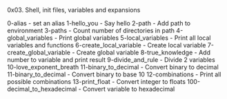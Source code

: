 0x03. Shell, init files, variables and expansions

0-alias - set an alias
1-hello_you - Say hello
2-path - Add path to environment
3-paths - Count number of directories in path
4-global_variables - Print global variables
5-local_variables - Print all local variables and functions
6-create_local_variable - Create local variable
7-create_global_variable - Create global variable
8-true_knowledge - Add number to variable and print result
9-divide_and_rule - Divide 2 variables
10-love_exponent_breath
11-binary_to_decimal - Convert binary to decimal
11-binary_to_decimal - Convert binary to base 10
12-combinations - Print all possible combinations
13-print_float - Convert integer to floats
100-decimal_to_hexadecimal - Convert variable to hexadecimal
